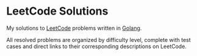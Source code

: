 # LeetCode Solutions

My solutions to [LeetCode](https://leetcode.com/) problems written in [Golang](https://go.dev/).

All resolved problems are organized by difficulty level, complete with test cases and direct links to their corresponding descriptions on LeetCode.
